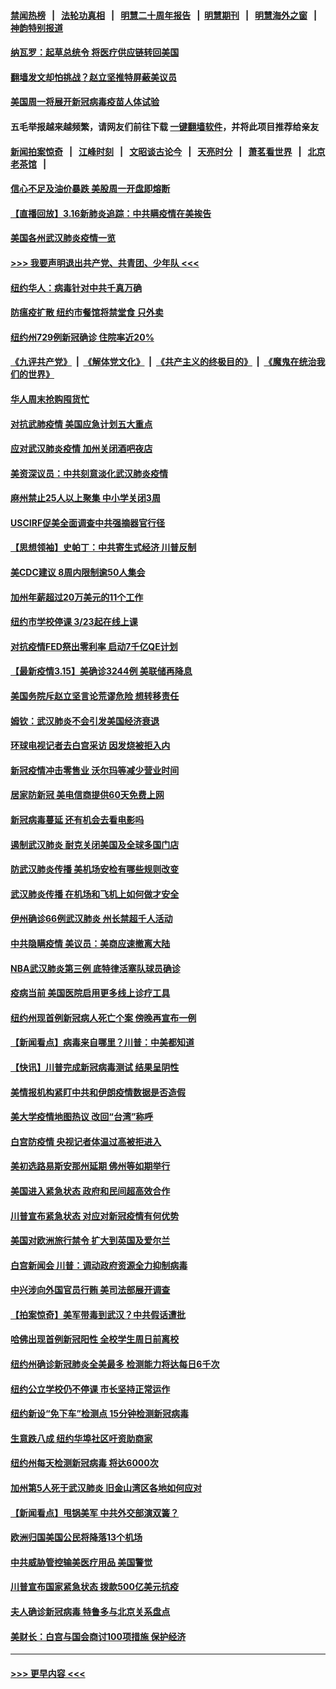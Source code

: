 #### [禁闻热榜](热点新闻.md?=0)  &nbsp;&nbsp;|&nbsp;&nbsp; [法轮功真相](https://github.com/gfw-breaker/truth/blob/master/README.md?=0) &nbsp;&nbsp;|&nbsp;&nbsp; [明慧二十周年报告](https://github.com/gfw-breaker/mh-reports/blob/master/README.md?=0) &nbsp;&nbsp;|&nbsp;&nbsp;[明慧期刊](https://github.com/gfw-breaker/mh-qikan) &nbsp;&nbsp;|&nbsp;&nbsp; [明慧海外之窗](https://github.com/gfw-breaker/mh-news/blob/master/README.md?=0) &nbsp;&nbsp;|&nbsp;&nbsp; [神韵特别报道](https://github.com/gfw-breaker/mh-news/blob/master/shenyun.md?=0)
#### [纳瓦罗：起草总统令 将医疗供应链转回美国](../pages/nsc412/n11944808.md?t=03170031) 
#### [翻墙发文却怕挑战？赵立坚推特屏蔽美议员](../pages/nsc412/n11944758.md?t=03170031) 
#### [美国周一将展开新冠病毒疫苗人体试验](../pages/nsc412/n11944761.md?t=03170031) 
#### 五毛举报越来越频繁，请网友们前往下载 [一键翻墙软件](https://github.com/gfw-breaker/ssr-accounts)，并将此项目推荐给亲友
#### [新闻拍案惊奇](https://github.com/gfw-breaker/banned-news/blob/master/pages/link4.md) &nbsp;&nbsp;|&nbsp;&nbsp; [江峰时刻](https://github.com/gfw-breaker/banned-news/blob/master/pages/link4.md) &nbsp;&nbsp;|&nbsp;&nbsp; [文昭谈古论今](https://github.com/gfw-breaker/banned-news/blob/master/pages/link4.md) &nbsp;&nbsp;|&nbsp;&nbsp; [天亮时分](https://github.com/gfw-breaker/banned-news/blob/master/pages/link4.md) &nbsp;&nbsp;|&nbsp;&nbsp; [萧茗看世界](https://github.com/gfw-breaker/banned-news/blob/master/pages/link4.md) &nbsp;&nbsp;|&nbsp;&nbsp; [北京老茶馆](https://github.com/gfw-breaker/banned-news/blob/master/pages/link4.md) &nbsp;&nbsp;|&nbsp;&nbsp; 
#### [信心不足及油价暴跌 美股周一开盘即熔断](../pages/nsc412/n11944728.md?t=03170031) 
#### [【直播回放】3.16新肺炎追踪：中共瞒疫情在美挨告](../pages/nsc412/n11944429.md?t=03170031) 
#### [美国各州武汉肺炎疫情一览](../pages/nsc412/n11944066.md?t=03170031) 
#### [>>> 我要声明退出共产党、共青团、少年队 <<<](https://github.com/begood0513/goodnews/blob/master/quit/letter.md) 
#### [纽约华人：病毒针对中共千真万确](../pages/nsc412/n11942905.md?t=03170031) 
#### [防瘟疫扩散  纽约市餐馆将禁堂食  只外卖](../pages/nsc412/n11943729.md?t=03170031) 
#### [纽约州729例新冠确诊  住院率近20%](../pages/nsc412/n11943724.md?t=03170031) 
#### [《九评共产党》](https://github.com/begood0513/9ping.md/blob/master/README.md) &nbsp;|&nbsp; [《解体党文化》](../../../../jtdwh.md/blob/master/README.md)  &nbsp;|&nbsp; [《共产主义的终极目的》](../../../../gczydzjmd.md/blob/master/README.md) &nbsp;|&nbsp; [《魔鬼在统治我们的世界》](../../../../mgztzwmdsj.md/blob/master/README.md) 
#### [华人周末抢购囤货忙](../pages/nsc412/n11943687.md?t=03170031) 
#### [对抗武肺疫情 美国应急计划五大重点](../pages/nsc412/n11943193.md?t=03170031) 
#### [应对武汉肺炎疫情 加州关闭酒吧夜店](../pages/nsc412/n11943540.md?t=03170031) 
#### [美资深议员：中共刻意淡化武汉肺炎疫情](../pages/nsc412/n11943061.md?t=03170031) 
#### [麻州禁止25人以上聚集   中小学关闭3周](../pages/nsc412/n11943154.md?t=03170031) 
#### [USCIRF促美全面调查中共强摘器官行径](../pages/nsc412/n11942904.md?t=03170031) 
#### [【思想领袖】史帕丁：中共寄生式经济 川普反制](../pages/nsc412/n11805341.md?t=03170031) 
#### [美CDC建议 8周内限制逾50人集会](../pages/nsc412/n11942944.md?t=03170031) 
#### [加州年薪超过20万美元的11个工作](../pages/nsc412/n11919113.md?t=03170031) 
#### [纽约市学校停课   3/23起在线上课](../pages/nsc412/n11942804.md?t=03170031) 
#### [对抗疫情FED祭出零利率 启动7千亿QE计划](../pages/nsc412/n11942782.md?t=03170031) 
#### [【最新疫情3.15】美确诊3244例 美联储再降息](../pages/nsc412/n11940988.md?t=03170031) 
#### [美国务院斥赵立坚言论荒谬危险 想转移责任](../pages/nsc412/n11942518.md?t=03170031) 
#### [姆钦：武汉肺炎不会引发美国经济衰退](../pages/nsc412/n11942530.md?t=03170031) 
#### [环球电视记者去白宫采访 因发烧被拒入内](../pages/nsc412/n11942516.md?t=03170031) 
#### [新冠疫情冲击零售业 沃尔玛等减少营业时间](../pages/nsc412/n11942454.md?t=03170031) 
#### [居家防新冠 美电信商提供60天免费上网](../pages/nsc412/n11942457.md?t=03170031) 
#### [新冠病毒蔓延 还有机会去看电影吗](../pages/nsc412/n11942385.md?t=03170031) 
#### [遏制武汉肺炎 耐克关闭美国及全球多国门店](../pages/nsc412/n11942366.md?t=03170031) 
#### [防武汉肺炎传播 美机场安检有哪些规则改变](../pages/nsc412/n11939497.md?t=03170031) 
#### [武汉肺炎传播 在机场和飞机上如何做才安全](../pages/nsc412/n11928171.md?t=03170031) 
#### [伊州确诊66例武汉肺炎 州长禁超千人活动](../pages/nsc412/n11941564.md?t=03170031) 
#### [中共隐瞒疫情 美议员：美商应速撤离大陆](../pages/nsc412/n11941407.md?t=03170031) 
#### [NBA武汉肺炎第三例 底特律活塞队球员确诊](../pages/nsc412/n11941282.md?t=03170031) 
#### [疫病当前 美国医院启用更多线上诊疗工具](../pages/nsc412/n11941300.md?t=03170031) 
#### [纽约州现首例新冠病人死亡个案  傍晚再宣布一例](../pages/nsc412/n11941340.md?t=03170031) 
#### [【新闻看点】病毒来自哪里？川普：中美都知道](../pages/nsc412/n11940769.md?t=03170031) 
#### [【快讯】川普完成新冠病毒测试 结果呈阴性](../pages/nsc412/n11941045.md?t=03170031) 
#### [美情报机构紧盯中共和伊朗疫情数据是否造假](../pages/nsc412/n11940875.md?t=03170031) 
#### [美大学疫情地图热议 改回“台湾”称呼](../pages/nsc412/n11940365.md?t=03170031) 
#### [白宫防疫情 央视记者体温过高被拒进入](../pages/nsc412/n11940841.md?t=03170031) 
#### [美初选路易斯安那州延期 佛州等如期举行](../pages/nsc412/n11940614.md?t=03170031) 
#### [美国进入紧急状态 政府和民间超高效合作](../pages/nsc412/n11940720.md?t=03170031) 
#### [川普宣布紧急状态 对应对新冠疫情有何优势](../pages/nsc412/n11940632.md?t=03170031) 
#### [美国对欧洲旅行禁令 扩大到英国及爱尔兰](../pages/nsc412/n11940647.md?t=03170031) 
#### [白宫新闻会 川普：调动政府资源全力抑制病毒](../pages/nsc412/n11940558.md?t=03170031) 
#### [中兴涉向外国官员行贿 美司法部展开调查](../pages/nsc412/n11940378.md?t=03170031) 
#### [【拍案惊奇】美军带毒到武汉？中共假话遭批](../pages/nsc412/n11939240.md?t=03170031) 
#### [哈佛出现首例新冠阳性  全校学生周日前离校](../pages/nsc412/n11939759.md?t=03170031) 
#### [纽约州确诊新冠肺炎全美最多  检测能力将达每日6千次](../pages/nsc412/n11939581.md?t=03170031) 
#### [纽约公立学校仍不停课 市长坚持正常运作](../pages/nsc412/n11939557.md?t=03170031) 
#### [纽约新设“免下车”检测点  15分钟检测新冠病毒](../pages/nsc412/n11939513.md?t=03170031) 
#### [生意跌八成  纽约华埠社区吁资助商家](../pages/nsc412/n11939562.md?t=03170031) 
#### [纽约州每天检测新冠病毒  将达6000次](../pages/nsc412/n11939510.md?t=03170031) 
#### [加州第5人死于武汉肺炎 旧金山湾区各地如何应对](../pages/nsc412/n11939263.md?t=03170031) 
#### [【新闻看点】甩锅美军 中共外交部演双簧？](../pages/nsc412/n11938828.md?t=03170031) 
#### [欧洲归国美国公民将降落13个机场](../pages/nsc412/n11939026.md?t=03170031) 
#### [中共威胁管控输美医疗用品 美国警觉](../pages/nsc412/n11938602.md?t=03170031) 
#### [川普宣布国家紧急状态 拨款500亿美元抗疫](../pages/nsc412/n11939032.md?t=03170031) 
#### [夫人确诊新冠病毒 特鲁多与北京关系盘点](../pages/nsc412/n11938748.md?t=03170031) 
#### [美财长：白宫与国会商讨100项措施 保护经济](../pages/nsc412/n11938829.md?t=03170031) 

----
#### [ >>> 更早内容 <<< ](../indexes/nsc412-earlier.md)
